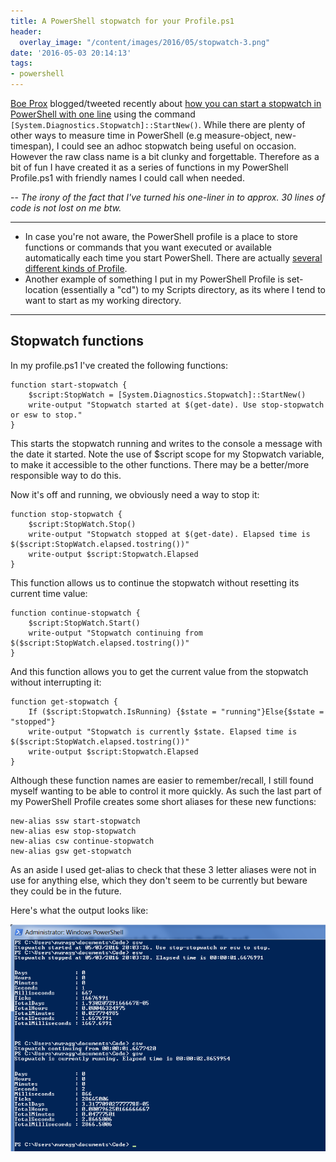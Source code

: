 ```yaml
---
title: A PowerShell stopwatch for your Profile.ps1
header:
  overlay_image: "/content/images/2016/05/stopwatch-3.png"
date: '2016-05-03 20:14:13'
tags:
- powershell
---
```

[Boe Prox](https://twitter.com/proxb) blogged/tweeted recently about [how you can start a stopwatch in PowerShell with one line](https://learn-powershell.net/2016/04/29/quick-hits-create-and-start-a-stopwatch-in-one-line/) using the command `[System.Diagnostics.Stopwatch]::StartNew()`. While there are plenty of other ways to measure time in PowerShell (e.g measure-object, new-timespan), I could see an adhoc stopwatch being useful on occasion. However the raw class name is a bit clunky and forgettable. Therefore as a bit of fun I have created it as a series of functions in my PowerShell Profile.ps1 with friendly names I could call when needed.

-- *The irony of the fact that I've turned his one-liner in to approx. 30 lines of code is not lost on me btw.*

---
- In case you're not aware, the PowerShell profile is a place to store functions or commands that you want executed or available automatically each time you start PowerShell. There are actually [several different kinds of Profile](https://blogs.technet.microsoft.com/heyscriptingguy/2012/05/21/understanding-the-six-powershell-profiles/).
- Another example of something I put in my PowerShell Profile is set-location (essentially a "cd") to my Scripts directory, as its where I tend to want to start as my working directory.

---
## Stopwatch functions

In my profile.ps1 I've created the following functions:
```language-powershell
function start-stopwatch {
    $script:StopWatch = [System.Diagnostics.Stopwatch]::StartNew()
    write-output "Stopwatch started at $(get-date). Use stop-stopwatch or esw to stop."
}
```
This starts the stopwatch running and writes to the console a message with the date it started. Note the use of $script scope for my Stopwatch variable, to make it accessible to the other functions. There may be a better/more responsible way to do this.

Now it's off and running, we obviously need a way to stop it:

```language-powershell
function stop-stopwatch {
    $script:StopWatch.Stop()
    write-output "Stopwatch stopped at $(get-date). Elapsed time is $($script:StopWatch.elapsed.tostring())"
    write-output $script:Stopwatch.Elapsed
}
```
This function allows us to continue the stopwatch without resetting its current time value:
```language-powershell
function continue-stopwatch {
    $script:StopWatch.Start()
    write-output "Stopwatch continuing from $($script:StopWatch.elapsed.tostring())"
}
```
And this function allows you to get the current value from the stopwatch without interrupting it:
```language-powershell
function get-stopwatch {
    If ($script:Stopwatch.IsRunning) {$state = "running"}Else{$state = "stopped"}
    write-output "Stopwatch is currently $state. Elapsed time is $($script:StopWatch.elapsed.tostring())"
    write-output $script:Stopwatch.Elapsed
}
```
Although these function names are easier to remember/recall, I still found myself wanting to be able to control it more quickly. As such the last part of my PowerShell Profile creates some short aliases for these new functions:
```language-powershell
new-alias ssw start-stopwatch
new-alias esw stop-stopwatch
new-alias csw continue-stopwatch
new-alias gsw get-stopwatch
```
As an aside I used get-alias to check that these 3 letter aliases were not in use for anything else, which they don't seem to be currently but beware they could be in the future.

Here's what the output looks like:

![](/content/images/2016/05/stopwatch-1.png)